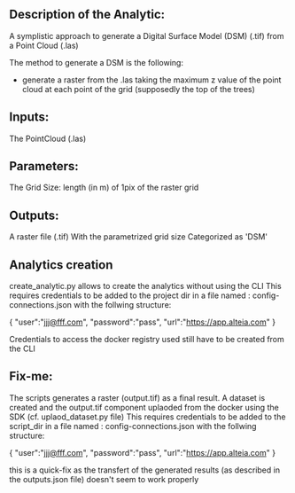 ## Description of the Analytic:

A symplistic approach to generate a Digital Surface Model (DSM) (.tif) from a Point Cloud (.las)

The method to generate a DSM is the following:
- generate a raster from the .las taking the maximum z value of the point cloud at each point of the grid (supposedly the top of the trees)


## Inputs:

The PointCloud (.las) 


## Parameters:

The Grid Size: length (in m) of 1pix of the raster grid


## Outputs:

A raster file (.tif)
With the parametrized grid size
Categorized as 'DSM'


## Analytics creation

create_analytic.py allows to create the analytics without using the CLI
This requires credentials to be added to the project dir in a file named : config-connections.json
with the follwing structure:

{
	"user":"jjj@fff.com",
	"password":"pass",
	"url":"https://app.alteia.com"
}

Credentials to access the docker registry used still have to be created from the CLI


## Fix-me:

The scripts generates a raster (output.tif) as a final result.
A dataset is created and the output.tif component uplaoded from the docker using the SDK (cf. uplaod_dataset.py file)
This requires credentials to be added to the script_dir in a file named : config-connections.json
with the follwing structure:

{
	"user":"jjj@fff.com",
	"password":"pass",
	"url":"https://app.alteia.com"
}

this is a quick-fix as the transfert of the generated results (as described in the outputs.json file) doesn't seem to work properly

